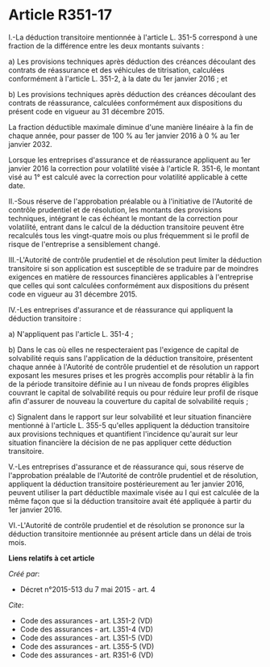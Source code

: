 # Article R351-17

I.-La déduction transitoire mentionnée à l'article L. 351-5 correspond à une fraction de la différence entre les deux
montants suivants : 

a) Les provisions techniques après déduction des créances découlant des contrats de réassurance et des véhicules de
titrisation, calculées conformément à l'article L. 351-2, à la date du 1er janvier 2016 ; et 

b) Les provisions techniques après déduction des créances découlant des contrats de réassurance, calculées conformément aux
dispositions du présent code en vigueur au 31 décembre 2015. 

La fraction déductible maximale diminue d'une manière linéaire à la fin de chaque année, pour passer de 100 % au 1er janvier
2016 à 0 % au 1er janvier 2032. 

Lorsque les entreprises d'assurance et de réassurance appliquent au 1er janvier 2016 la correction pour volatilité visée à
l'article R. 351-6, le montant visé au 1° est calculé avec la correction pour volatilité applicable à cette date. 

II.-Sous réserve de l'approbation préalable ou à l'initiative de l'Autorité de contrôle prudentiel et de résolution, les
montants des provisions techniques, intégrant le cas échéant le montant de la correction pour volatilité, entrant dans le
calcul de la déduction transitoire peuvent être recalculés tous les vingt-quatre mois ou plus fréquemment si le profil de
risque de l'entreprise a sensiblement changé. 

III.-L'Autorité de contrôle prudentiel et de résolution peut limiter la déduction transitoire si son application est
susceptible de se traduire par de moindres exigences en matière de ressources financières applicables à l'entreprise que
celles qui sont calculées conformément aux dispositions du présent code en vigueur au 31 décembre 2015. 

IV.-Les entreprises d'assurance et de réassurance qui appliquent la déduction transitoire : 

a) N'appliquent pas l'article L. 351-4 ; 

b) Dans le cas où elles ne respecteraient pas l'exigence de capital de solvabilité requis sans l'application de la déduction
transitoire, présentent chaque année à l'Autorité de contrôle prudentiel et de résolution un rapport exposant les mesures
prises et les progrès accomplis pour rétablir à la fin de la période transitoire définie au I un niveau de fonds propres
éligibles couvrant le capital de solvabilité requis ou pour réduire leur profil de risque afin d'assurer de nouveau la
couverture du capital de solvabilité requis ; 

c) Signalent dans le rapport sur leur solvabilité et leur situation financière mentionné à l'article L. 355-5 qu'elles
appliquent la déduction transitoire aux provisions techniques et quantifient l'incidence qu'aurait sur leur situation
financière la décision de ne pas appliquer cette déduction transitoire. 

V.-Les entreprises d'assurance et de réassurance qui, sous réserve de l'approbation préalable de l'Autorité de contrôle
prudentiel et de résolution, appliquent la déduction transitoire postérieurement au 1er janvier 2016, peuvent utiliser la
part déductible maximale visée au I qui est calculée de la même façon que si la déduction transitoire avait été appliquée à
partir du 1er janvier 2016. 

VI.-L'Autorité de contrôle prudentiel et de résolution se prononce sur la déduction transitoire mentionnée au présent article
dans un délai de trois mois.

**Liens relatifs à cet article**

_Créé par_:

  - Décret n°2015-513 du 7 mai 2015 - art. 4

_Cite_:

  - Code des assurances - art. L351-2 (VD)
  - Code des assurances - art. L351-4 (VD)
  - Code des assurances - art. L351-5 (VD)
  - Code des assurances - art. L355-5 (VD)
  - Code des assurances - art. R351-6 (VD)
